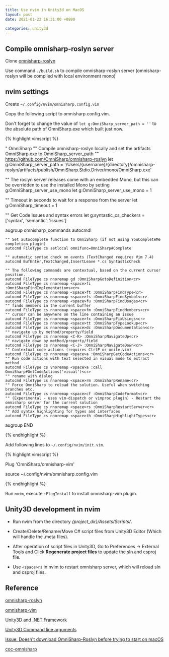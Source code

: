 ```yaml
---
title: Use nvim in Unity3d on MacOS
layout: post
date: 2021-01-22 16:31:00 +0800

categories: unity3d
---
```


## Compile omnisharp-roslyn server

Clone [omnisharp-roslyn](https://github.com/OmniSharp/omnisharp-roslyn)

Use command `./build.sh` to compile omnisharp-roslyn server (omnisharp-roslyn will be compiled with local environment mono)

## nvim settings

Create `~/.config/nvim/omnisharp.config.vim`

Copy the following script to omnisharp.config.vim.

Don't forget to change the value of `let g:OmniSharp_server_path = ''` to the absolute path of OmniSharp.exe which built just now.

{% highlight vimscript %}

" OmniSharp
"" Compile omnisharp-roslyn locally and set the artifacts OmniSharp.exe to OmniSharp_server_path
"" https://github.com/OmniSharp/omnisharp-roslyn
let g:OmniSharp_server_path = '/Users/{username}/{directory}/omnisharp-roslyn/artifacts/publish/OmniSharp.Stdio.Driver/mono/OmniSharp.exe'

"" The roslyn server releases come with an embedded Mono, but this can be overridden to use the installed Mono by setting g:OmniSharp_server_use_mono
let g:OmniSharp_server_use_mono = 1

"" Timeout in seconds to wait for a response from the server
let g:OmniSharp_timeout = 1

"" Get Code Issues and syntax errors
let g:syntastic_cs_checkers = ['syntax', 'semantic', 'issues']

augroup omnisharp_commands
    autocmd!

    "" Set autocomplete function to OmniSharp (if not using YouCompleteMe completion plugin)
    autocmd FileType cs setlocal omnifunc=OmniSharp#Complete

    "" automatic syntax check on events (TextChanged requires Vim 7.4)
    autocmd BufEnter,TextChanged,InsertLeave *.cs SyntasticCheck

    "" The following commands are contextual, based on the current cursor position.
    autocmd FileType cs nnoremap gd :OmniSharpGotoDefinition<cr>
    autocmd FileType cs nnoremap <space>fi :OmniSharpFindImplementations<cr>
    autocmd FileType cs nnoremap <space>ft :OmniSharpFindType<cr>
    autocmd FileType cs nnoremap <space>fs :OmniSharpFindSymbol<cr>
    autocmd FileType cs nnoremap <space>fu :OmniSharpFindUsages<cr>
    "" finds members in the current buffer
    autocmd FileType cs nnoremap <space>fm :OmniSharpFindMembers<cr>
    "" cursor can be anywhere on the line containing an issue
    autocmd FileType cs nnoremap <space>fx :OmniSharpFixUsings<cr>
    autocmd FileType cs nnoremap <space>tt :OmniSharpTypeLookup<cr>
    autocmd FileType cs nnoremap <space>dc :OmniSharpDocumentation<cr>
    "" navigate up by method/property/field
    autocmd FileType cs nnoremap <C-K> :OmniSharpNavigateUp<cr>
    "" navigate down by method/property/field
    autocmd FileType cs nnoremap <C-J> :OmniSharpNavigateDown<cr>
    "" Contextual code actions (requires CtrlP or unite.vim)
    autocmd FileType cs nnoremap <space>a :OmniSharpGetCodeActions<cr>
    "" Run code actions with text selected in visual mode to extract method
    autocmd FileType cs vnoremap <space>a :call OmniSharp#GetCodeActions('visual')<cr>
    "" rename with dialog
    autocmd FileType cs nnoremap <space>rm :OmniSharpRename<cr>
    "" Force OmniSharp to reload the solution. Useful when switching branches etc.
    autocmd FileType cs nnoremap <space>cf :OmniSharpCodeFormat<cr>
    "" (Experimental - uses vim-dispatch or vimproc plugin) - Restart the omnisharp server for the current solution
    autocmd FileType cs nnoremap <space>rs :OmniSharpRestartServer<cr>
    "" Add syntax highlighting for types and interfaces
    autocmd FileType cs nnoremap <space>th :OmniSharpHighlightTypes<cr>
augroup END

{% endhighlight %}

Add following lines to `~/.config/nvim/init.vim`.

{% highlight vimscript %}

Plug 'OmniSharp/omnisharp-vim'

source ~/.config/nvim/omnisharp.config.vim

{% endhighlight %}

Run `nvim`, execute `:PlugInstall` to install omnisharp-vim plugin.

## Unity3D development in nvim

- Run nvim from the directory _{project_dir}/Assets/Scripts/_.

- Create/Delete/Rename/Move C# script files from Unity3D Editor (Which will handle the .meta files).

- After operation of script files in Unity3D, Go to Preferences -> External Tools and Click __Regenerate project files__ to update the sln and csproj file.

- Use `<space>rs` in nvim to restart omnisharp server, which will reload sln and csproj files.


## Reference

[omnisharp-roslyn](https://github.com/OmniSharp/omnisharp-roslyn)

[omnisharp-vim](https://libraries.io/github/OmniSharp/omnisharp-vim)

[Unity3D and .NET Framework](https://github.com/OmniSharp/omnisharp-vim/wiki/Unity3D-and-.NET-Framework)

[Unity3D Command line arguments](https://docs.unity3d.com/Manual/CommandLineArguments.html)

[Issue: Doesn't download OmniSharp-Roslyn before trying to start on macOS](https://github.com/OmniSharp/omnisharp-vim/issues/506)

[coc-omnisharp](https://github.com/coc-extensions/coc-omnisharp)
